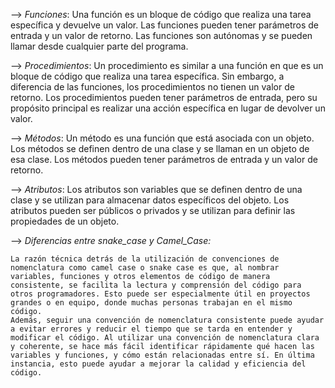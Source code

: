 --> *Funciones*:
    Una función es un bloque de código que realiza una tarea específica y devuelve un valor. Las funciones pueden tener parámetros de entrada y un valor de retorno. Las funciones son autónomas y se pueden llamar desde cualquier parte del programa.

--> *Procedimientos*:
    Un procedimiento es similar a una función en que es un bloque de código que realiza una tarea específica. Sin embargo, a diferencia de las funciones, los procedimientos no tienen un valor de retorno. Los procedimientos pueden tener parámetros de entrada, pero su propósito principal es realizar una acción específica en lugar de devolver un valor.

--> *Métodos*:
    Un método es una función que está asociada con un objeto. Los métodos se definen dentro de una clase y se llaman en un objeto de esa clase. Los métodos pueden tener parámetros de entrada y un valor de retorno.

--> *Atributos*:
    Los atributos son variables que se definen dentro de una clase y se utilizan para almacenar datos específicos del objeto. Los atributos pueden ser públicos o privados y se utilizan para definir las propiedades de un objeto.

--> *Diferencias entre snake_case y Camel_Case:*

    La razón técnica detrás de la utilización de convenciones de nomenclatura como camel case o snake case es que, al nombrar variables, funciones y otros elementos de código de manera consistente, se facilita la lectura y comprensión del código para otros programadores. Esto puede ser especialmente útil en proyectos grandes o en equipo, donde muchas personas trabajan en el mismo código.
    Además, seguir una convención de nomenclatura consistente puede ayudar a evitar errores y reducir el tiempo que se tarda en entender y modificar el código. Al utilizar una convención de nomenclatura clara y coherente, se hace más fácil identificar rápidamente qué hacen las variables y funciones, y cómo están relacionadas entre sí. En última instancia, esto puede ayudar a mejorar la calidad y eficiencia del código.




